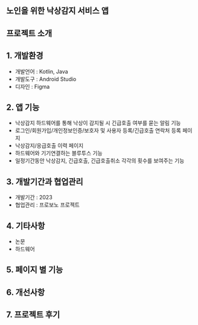 ## 노인을 위한 낙상감지 서비스 앱
## 프로젝트 소개
## 1. 개발환경
* 개발언어 : Kotlin, Java
* 개발도구 : Android Studio
* 디자인 : Figma
## 2. 앱 기능
* 낙상감지 하드웨어를 통해 낙상이 감지될 시 긴급호출 여부를 묻는 알림 기능
* 로그인/회원가입/개인정보인증/보호자 및 사용자 등록/긴급호출 연락처 등록 페이지
* 낙상감지/응급호출 이력 페이지
* 하드웨어와 기기연결하는 블루투스 기능
* 일정기간동안 낙상감지, 긴급호출, 긴급호출취소 각각의 횟수를 보여주는 기능
## 3. 개발기간과 협업관리
* 개발기간 : 2023
* 협업관리 : 프로보노 프로젝트
## 4. 기타사항
* 논문
* 하드웨어 
## 5. 페이지 별 기능
## 6. 개선사항
## 7. 프로젝트 후기 


